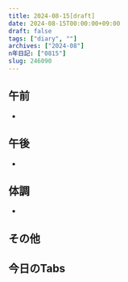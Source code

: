 ```yaml
---
title: 2024-08-15[draft]
date: 2024-08-15T00:00:00+09:00
draft: false
tags: ["diary", ""]
archives: ["2024-08"]
n年日記: ["0815"]
slug: 246090
---
```

## 午前
- 
## 午後
- 
## 体調
- 
## その他
## 今日のTabs